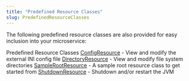 ```yaml
---
title: "Predefined Resource Classes"
slug: PredefinedResourceClasses
---
```


The following predefined resource classes are also provided for easy inclusion into your microservice:

<tree>
<node-0>Predefined Resource Classes</node-0>
<node-1><java-class><a href="/site/apidocs/org/apache/juneau/microservice/resources/ConfigResource.html" target="_blank">ConfigResource</a></java-class> - View and modify the external INI config file</node-1>
<node-1><java-class><a href="/site/apidocs/org/apache/juneau/microservice/resources/DirectoryResource.html" target="_blank">DirectoryResource</a></java-class> - View and modify file system directories</node-1>
<node-1><java-class><a href="/site/apidocs/org/apache/juneau/microservice/resources/SampleRootResource.html" target="_blank">SampleRootResource</a></java-class> - A sample root resource class to get started from</node-1>
<node-1><java-class><a href="/site/apidocs/org/apache/juneau/microservice/resources/ShutdownResource.html" target="_blank">ShutdownResource</a></java-class> - Shutdown and/or restart the JVM</node-1>
</tree>